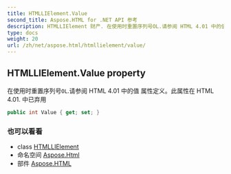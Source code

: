 ```yaml
---
title: HTMLLIElement.Value
second_title: Aspose.HTML for .NET API 参考
description: HTMLLIElement 财产. 在使用时重置序列号OL.请参阅 HTML 4.01 中的值 属性定义此属性在 HTML 4.01. 中已弃用
type: docs
weight: 20
url: /zh/net/aspose.html/htmllielement/value/
---
```

## HTMLLIElement.Value property

在使用时重置序列号`OL`.请参阅 HTML 4.01 中的值 属性定义。此属性在 HTML 4.01. 中已弃用

```csharp
public int Value { get; set; }
```

### 也可以看看

* class [HTMLLIElement](../)
* 命名空间 [Aspose.Html](../../htmllielement/)
* 部件 [Aspose.HTML](../../../)


